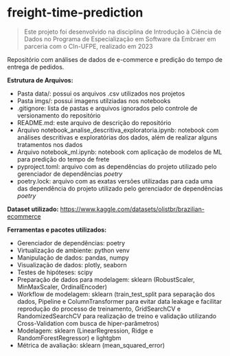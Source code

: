 # freight-time-prediction
> Este projeto foi desenvolvido na disciplina de Introdução à Ciência de Dados no Programa de Especialização em Software da Embraer em parceria com o CIn-UFPE, realizado em 2023

Repositório com análises de dados de e-commerce e predição do tempo de entrega de pedidos.

**Estrutura de Arquivos:**
- Pasta data/: possui os arquivos .csv utilizados nos projetos
- Pasta imgs/: possui imagens utilziadas nos notebooks
- .gitignore: lista de pastas e arquivos ignorados pelo controle de versionamento do repositório
- README.md: este arquivo de descrição do repositório
- Arquivo notebook_analise_descritiva_exploratoria.ipynb: notebook com análises descritivas e exploratórias dos dados, além de realizar alguns tratamentos nos dados
- Arquivo notebook_ml.ipynb: notebook com aplicação de modelos de ML para predição do tempo de frete
- pyproject.toml: arquivo com as dependências do projeto utilizado pelo gerenciador de dependências *poetry*
- poetry.lock: arquivo com as exatas versões utilizadas para cada uma das dependência do projeto utilizado pelo gerenciador de dependências *poetry*

**Dataset utilizado:** https://www.kaggle.com/datasets/olistbr/brazilian-ecommerce

**Ferramentas e pacotes utilizados:**
- Gerenciador de dependências: poetry
- Virtualização de ambiente: python venv
- Manipulação de dados: pandas, numpy
- Visualização de dados: plotly, seaborn
- Testes de hipóteses: scipy
- Preparação de dados para modelagem: sklearn (RobustScaler, MinMaxScaler, OrdinalEncoder)
- Workflow de modelagem: sklearn (train_test_split para separação dos dados, Pipeline e ColumnTransformer para evitar data leakage e facilitar reprodução do processo de treinamento, GridSearchCV e RandomizedSearchCV para realização de treino e validação utilizando Cross-Validation com busca de hiper-parâmetros)
- Modelagem: sklearn (LinearRegression, Ridge e RandomForestRegressor) e lightgbm
- Métrica de avaliação: sklearn (mean_squared_error)
